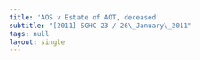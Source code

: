 ```yaml
---
title: 'AOS v Estate of AOT, deceased'
subtitle: "[2011] SGHC 23 / 26\_January\_2011"
tags: null
layout: single
---
```


